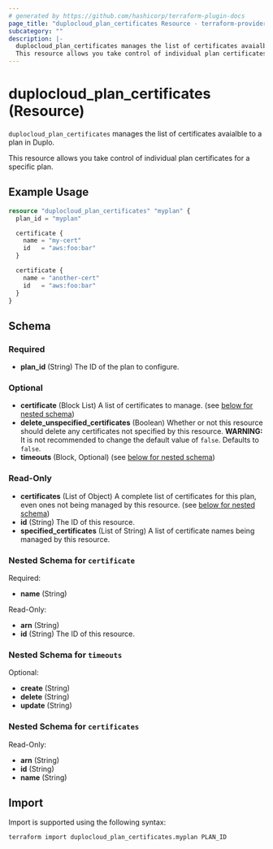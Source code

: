 ```yaml
---
# generated by https://github.com/hashicorp/terraform-plugin-docs
page_title: "duplocloud_plan_certificates Resource - terraform-provider-duplocloud"
subcategory: ""
description: |-
  duplocloud_plan_certificates manages the list of certificates avaialble to a plan in Duplo.
  This resource allows you take control of individual plan certificates for a specific plan.
---
```


# duplocloud_plan_certificates (Resource)

`duplocloud_plan_certificates` manages the list of certificates avaialble to a plan in Duplo.

This resource allows you take control of individual plan certificates for a specific plan.

## Example Usage

```terraform
resource "duplocloud_plan_certificates" "myplan" {
  plan_id = "myplan"

  certificate {
    name = "my-cert"
    id   = "aws:foo:bar"
  }

  certificate {
    name = "another-cert"
    id   = "aws:foo:bar"
  }
}
```

<!-- schema generated by tfplugindocs -->
## Schema

### Required

- **plan_id** (String) The ID of the plan to configure.

### Optional

- **certificate** (Block List) A list of certificates to manage. (see [below for nested schema](#nestedblock--certificate))
- **delete_unspecified_certificates** (Boolean) Whether or not this resource should delete any certificates not specified by this resource. **WARNING:**  It is not recommended to change the default value of `false`. Defaults to `false`.
- **timeouts** (Block, Optional) (see [below for nested schema](#nestedblock--timeouts))

### Read-Only

- **certificates** (List of Object) A complete list of certificates for this plan, even ones not being managed by this resource. (see [below for nested schema](#nestedatt--certificates))
- **id** (String) The ID of this resource.
- **specified_certificates** (List of String) A list of certificate names being managed by this resource.

<a id="nestedblock--certificate"></a>
### Nested Schema for `certificate`

Required:

- **name** (String)

Read-Only:

- **arn** (String)
- **id** (String) The ID of this resource.


<a id="nestedblock--timeouts"></a>
### Nested Schema for `timeouts`

Optional:

- **create** (String)
- **delete** (String)
- **update** (String)


<a id="nestedatt--certificates"></a>
### Nested Schema for `certificates`

Read-Only:

- **arn** (String)
- **id** (String)
- **name** (String)

## Import

Import is supported using the following syntax:

```shell
terraform import duplocloud_plan_certificates.myplan PLAN_ID
```
